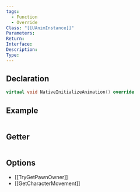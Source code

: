 ```yaml
---
tags:
  - Function
  - Override
Class: "[[UAnimInstance]]"
Parameters: 
Return: 
Interface: 
Description: 
Type:
---
```


## Declaration

```cpp
virtual void NativeInitializeAnimation() override
```

## Example

```cpp
```

## Getter

```cpp
```

## Options
- [[TryGetPawnOwner]]
- [[GetCharacterMovement]]